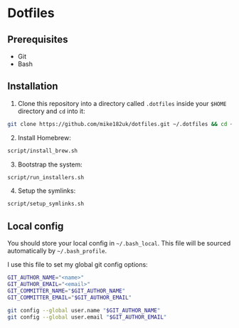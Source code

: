 # Dotfiles

## Prerequisites

- Git
- Bash

## Installation

1. Clone this repository into a directory called `.dotfiles` inside your `$HOME` directory and `cd` into it:

```bash
git clone https://github.com/mike182uk/dotfiles.git ~/.dotfiles && cd ~/.dotfiles
```

2. Install Homebrew:

```bash
script/install_brew.sh
```

3. Bootstrap the system:

```bash
script/run_installers.sh
```

4. Setup the symlinks:

```bash
script/setup_symlinks.sh
```

## Local config

You should store your local config in `~/.bash_local`. This file will be sourced automatically by `~/.bash_profile`.

I use this file to set my global git config options:

```bash
GIT_AUTHOR_NAME="<name>"
GIT_AUTHOR_EMAIL="<email>"
GIT_COMMITTER_NAME="$GIT_AUTHOR_NAME"
GIT_COMMITTER_EMAIL="$GIT_AUTHOR_EMAIL"

git config --global user.name "$GIT_AUTHOR_NAME"
git config --global user.email "$GIT_AUTHOR_EMAIL"
```
